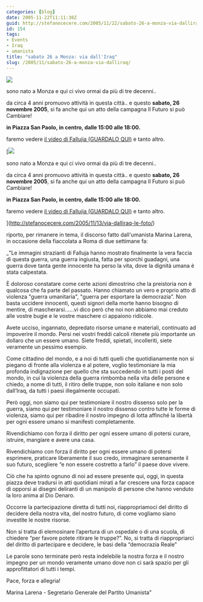 ```yaml
---
categories: [blog]
date: 2005-11-22T11:11:38Z
guid: http://stefanocecere.com/2005/11/22/sabato-26-a-monza-via-dalliraq/
id: 154
tags:
- Events
- Iraq
- umanista
title: "sabato 26 a Monza: via dall'Iraq"
slug: /2005/11/sabato-26-a-monza-via-dalliraq/
---
```


![](/wp-content/strisciavideo.jpg)
  
sono nato a Monza e qui ci vivo ormai da più di tre decenni..
  
da circa 4 anni promuovo attività in questa città.. e questo **sabato, 26 novembre 2005**, si fa anche qui un atto della campagna Il Futuro si può Cambiare!
  
**in Piazza San Paolo, in centro, dalle 15:00 alle 18:00.**
  
faremo vedere [il video di Fallujia (GUARDALO QUI)](http://stefanocecere.com/2005/11/08/video-impressionante-sulla-guerra-in-iraq/) e tanto altro.

[![](/wp-content/strisciavideo.jpg)
  
sono nato a Monza e qui ci vivo ormai da più di tre decenni..
  
da circa 4 anni promuovo attività in questa città.. e questo **sabato, 26 novembre 2005**, si fa anche qui un atto della campagna Il Futuro si può Cambiare!
  
**in Piazza San Paolo, in centro, dalle 15:00 alle 18:00.**
  
faremo vedere [il video di Fallujia (GUARDALO QUI)](http://stefanocecere.com/2005/11/08/video-impressionante-sulla-guerra-in-iraq/) e tanto altro.

](http://stefanocecere.com/2005/11/13/via-dalliraq-le-foto/) 

riporto, per rimanere in tema, il discorso fatto dall'umanista Marina Larena, in occasione della fiaccolata a Roma di due settimane fa:

_"Le immagini strazianti di Falluja hanno mostrato finalmente la vera faccia di questa guerra, una guerra ingiusta, fatta per sporchi guadagni, una guerra dove tanta gente innocente ha perso la vita, dove la dignità umana è stata calpestata.</p> 

È doloroso constatare come certe azioni dimostrino che la preistoria non è qualcosa che fa parte del passato. Hanno chiamato un vero e proprio atto di violenza "guerra umanitaria", "guerra per esportare la democrazia". Non basta uccidere innocenti, questi signori della morte hanno bisogno di mentire, di mascherarsi……vi dico però che noi non abbiamo mai creduto alle vostre bugie e le vostre maschere ci appaiono ridicole.

Avete ucciso, ingannato, depredato risorse umane e materiali, continuato ad impoverire il mondo. Persi nei vostri freddi calcoli ritenete più importante un dollaro che un essere umano. Siete freddi, spietati, incolleriti, siete veramente un pessimo esempio.

Come cittadino del mondo, e a noi di tutti quelli che quotidianamente non si piegano di fronte alla violenza e al potere, voglio testimoniare la mia profonda indignazione per quello che sta succedendo in tutti i posti del mondo, in cui la violenza della guerra rimbomba nella vita delle persone e chiedo, a nome di tutti, il ritiro delle truppe, non solo italiane e non solo dall’Iraq, da tutti i paesi illegalmente occupati.

Però oggi, non siamo qui per testimoniare il nostro dissenso solo per la guerra, siamo qui per testimoniare il nostro dissenso contro tutte le forme di violenza, siamo qui per ribadire il nostro impegno di lotta affinché la libertà per ogni essere umano si manifesti completamente.

Rivendichiamo con forza il diritto per ogni essere umano di potersi curare, istruire, mangiare e avere una casa.

Rivendichiamo con forza il diritto per ogni essere umano di potersi esprimere, praticare liberamente il suo credo, immaginare serenamente il suo futuro, scegliere “e non essere costretto a farlo” il paese dove vivere.

Ciò che ha spinto ognuno di noi ad essere presente qui, oggi, in questa piazza deve tradursi in atti quotidiani mirati a far crescere una forza capace di opporsi ai disegni deliranti di un manipolo di persone che hanno venduto la loro anima al Dio Denaro.

Occorre la partecipazione diretta di tutti noi, riappropriamoci del diritto di decidere della nostra vita, del nostro futuro, di come vogliamo siano investite le nostre risorse.

Non si tratta di elemosinare l’apertura di un ospedale o di una scuola, di chiedere “per favore potete ritirare le truppe?”. No, si tratta di riappropriarci del diritto di partecipare e decidere, le basi della “democrazia Reale”

Le parole sono terminate però resta indelebile la nostra forza e il nostro impegno per un mondo veramente umano dove non ci sarà spazio per gli approfittatori di tutti i tempi.

Pace, forza e allegria!</i>

Marina Larena - Segretario Generale del Partito Umanista"